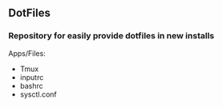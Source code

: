  ## DotFiles
### Repository for easily provide dotfiles in new installs
Apps/Files:
 - Tmux
 - inputrc
 - bashrc
 - sysctl.conf